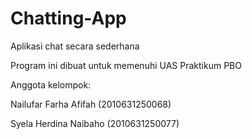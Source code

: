 # Chatting-App
Aplikasi chat secara sederhana

Program ini dibuat untuk memenuhi UAS Praktikum PBO

Anggota kelompok:

Nailufar Farha Afifah (2010631250068)

Syela Herdina Naibaho (2010631250077)
